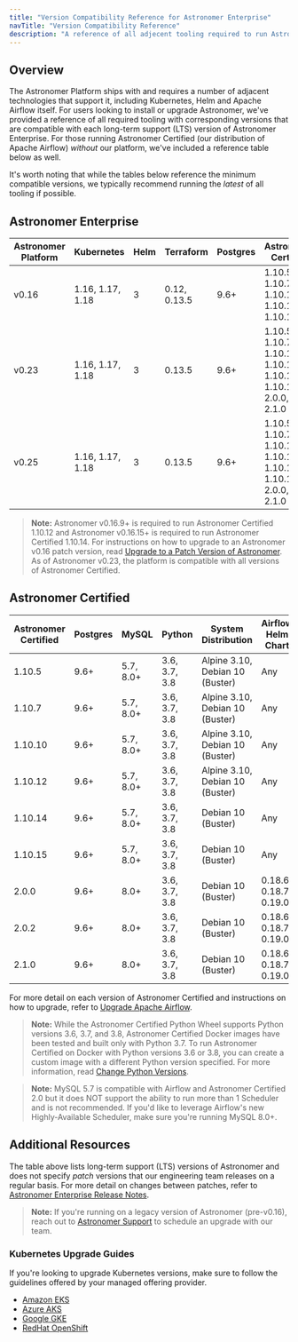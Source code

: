 ```yaml
---
title: "Version Compatibility Reference for Astronomer Enterprise"
navTitle: "Version Compatibility Reference"
description: "A reference of all adjecent tooling required to run Astronomer Enterprise and corresponding version compatibility."
---
```


## Overview

The Astronomer Platform ships with and requires a number of adjacent technologies that support it, including Kubernetes, Helm and Apache Airflow itself. For users looking to install or upgrade Astronomer, we've provided a reference of all required tooling with corresponding versions that are compatible with each long-term support (LTS) version of Astronomer Enterprise. For those running Astronomer Certified (our distribution of Apache Airflow) _without_ our platform, we've included a reference table below as well.

It's worth noting that while the tables below reference the minimum compatible versions, we typically recommend running the _latest_ of all tooling if possible.

## Astronomer Enterprise

| Astronomer Platform | Kubernetes       | Helm | Terraform    | Postgres | Astronomer Certified                                                    | Python        | Astronomer CLI |
| ------------------- | ---------------- | ---- | ------------ | -------- | ----------------------------------------------------------------------- | --------------| -------------- |
| v0.16               | 1.16, 1.17, 1.18 | 3    | 0.12, 0.13.5 | 9.6+     | 1.10.5, 1.10.7, 1.10.10, 1.10.12, 1.10.14                               | 3.6, 3.7, 3.8 | 0.16           |
| v0.23               | 1.16, 1.17, 1.18 | 3    | 0.13.5       | 9.6+     | 1.10.5, 1.10.7, 1.10.10, 1.10.12, 1.10.14, 1.10.15, 2.0.0, 2.0.2, 2.1.0 | 3.6, 3.7, 3.8 | 0.23           |
| v0.25               | 1.16, 1.17, 1.18 | 3    | 0.13.5       | 9.6+     | 1.10.5, 1.10.7, 1.10.10, 1.10.12, 1.10.14, 1.10.15, 2.0.0, 2.0.2, 2.1.0 | 3.6, 3.7, 3.8 | 0.25           |

> **Note:** Astronomer v0.16.9+ is required to run Astronomer Certified 1.10.12 and Astronomer v0.16.15+ is required to run Astronomer Certified 1.10.14. For instructions on how to upgrade to an Astronomer v0.16 patch version, read [Upgrade to a Patch Version of Astronomer](https://www.astronomer.io/docs/enterprise/v0.23/manage-astronomer/upgrade-astronomer-patch). As of Astronomer v0.23, the platform is compatible with all versions of Astronomer Certified.

## Astronomer Certified

| Astronomer Certified | Postgres | MySQL     | Python        | System Distribution             | Airflow Helm Chart     | Redis   | Celery |
| -------------------- | -------- | --------- | ------------- | ------------------------------- | ---------------------- | --------|--------|
| 1.10.5               | 9.6+     | 5.7, 8.0+ | 3.6, 3.7, 3.8 | Alpine 3.10, Debian 10 (Buster) | Any                    | 6.2.1   | 4.4.7  |
| 1.10.7               | 9.6+     | 5.7, 8.0+ | 3.6, 3.7, 3.8 | Alpine 3.10, Debian 10 (Buster) | Any                    | 6.2.1   | 4.4.7  |
| 1.10.10              | 9.6+     | 5.7, 8.0+ | 3.6, 3.7, 3.8 | Alpine 3.10, Debian 10 (Buster) | Any                    | 6.2.1   | 4.4.7  |
| 1.10.12              | 9.6+     | 5.7, 8.0+ | 3.6, 3.7, 3.8 | Alpine 3.10, Debian 10 (Buster) | Any                    | 6.2.1   | 4.4.7  |
| 1.10.14              | 9.6+     | 5.7, 8.0+ | 3.6, 3.7, 3.8 | Debian 10 (Buster)              | Any                    | 6.2.1   | 4.4.7  |
| 1.10.15              | 9.6+     | 5.7, 8.0+ | 3.6, 3.7, 3.8 | Debian 10 (Buster)              | Any                    | 6.2.1   | 4.4.7  |
| 2.0.0                | 9.6+     | 8.0+      | 3.6, 3.7, 3.8 | Debian 10 (Buster)              | 0.18.6, 0.18.7, 0.19.0 | 6.2.1   | 4.4.7  |
| 2.0.2                | 9.6+     | 8.0+      | 3.6, 3.7, 3.8 | Debian 10 (Buster)              | 0.18.6, 0.18.7, 0.19.0 | 6.2.1   | 4.4.7  |
| 2.1.0                | 9.6+     | 8.0+      | 3.6, 3.7, 3.8 | Debian 10 (Buster)              | 0.18.6, 0.18.7, 0.19.0 | 6.2.1   | 4.4.7  |

For more detail on each version of Astronomer Certified and instructions on how to upgrade, refer to [Upgrade Apache Airflow](https://www.astronomer.io/docs/enterprise/v0.23/customize-airflow/manage-airflow-versions/).

> **Note:** While the Astronomer Certified Python Wheel supports Python versions 3.6, 3.7, and 3.8, Astronomer Certified Docker images have been tested and built only with Python 3.7. To run Astronomer Certified on Docker with Python versions 3.6 or 3.8, you can create a custom image with a different Python version specified. For more information, read [Change Python Versions](https://www.astronomer.io/docs/enterprise/v0.23/develop/customize-image#build-with-a-different-python-version).

> **Note:** MySQL 5.7 is compatible with Airflow and Astronomer Certified 2.0 but it does NOT support the ability to run more than 1 Scheduler and is not recommended. If you'd like to leverage Airflow's new Highly-Available Scheduler, make sure you're running MySQL 8.0+.

## Additional Resources

The table above lists long-term support (LTS) versions of Astronomer and does not specify _patch_ versions that our engineering team releases on a regular basis. For more detail on changes between patches, refer to [Astronomer Enterprise Release Notes](https://www.astronomer.io/docs/enterprise/v0.23/resources/release-notes/).

> **Note:** If you're running on a legacy version of Astronomer (pre-v0.16), reach out to [Astronomer Support](https://support.astronomer.io) to schedule an upgrade with our team.

### Kubernetes Upgrade Guides

If you're looking to upgrade Kubernetes versions, make sure to follow the guidelines offered by your managed offering provider.

- [Amazon EKS](https://docs.aws.amazon.com/eks/latest/userguide/update-cluster.html)
- [Azure AKS](https://docs.microsoft.com/en-us/azure/aks/upgrade-cluster)
- [Google GKE](https://cloud.google.com/kubernetes-engine/docs/concepts/cluster-upgrades)
- [RedHat OpenShift](https://docs.openshift.com/container-platform/4.6/updating/updating-cluster-between-minor.html)
